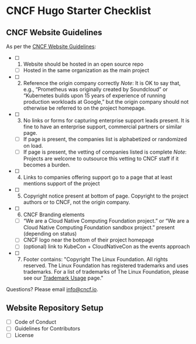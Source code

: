 # CNCF Hugo Starter Checklist

## CNCF Website Guidelines

As per the [CNCF Website Guidelines](https://github.com/cncf/foundation/blob/master/website-guidelines.md):

- [ ] 1. Website should be hosted in an open source repo
  - [ ] Hosted in the same organization as the main project
- [ ] 2. Reference the origin company correctly
  *Note*: It is OK to say that, e.g., “Prometheus was originally created by Soundcloud” or “Kubernetes builds upon 15 years of experience of running production workloads at Google,” but the origin company should not otherwise be referred to on the project homepage.
- [ ] 3. No links or forms for capturing enterprise support leads present.
  It is fine to have an enterprise support, commercial partners or similar page.
  - [ ] If page is present, the companies list is alphabetized or randomized on load.
  - [ ] If page is present, the vetting of companies listed is complete
    *Note*: Projects are welcome to outsource this vetting to CNCF staff if it becomes a burden.
- [ ] 4. Links to companies offering support go to a page that at least mentions support of the project
- [ ] 5. Copyright notice present at bottom of page.
  Copyright to the project authors or to CNCF, not the origin company.
- [ ] 6. CNCF Branding elements
  - [ ] “We are a Cloud Native Computing Foundation project.” or “We are a Cloud Native Computing Foundation sandbox project.” present (depending on status)  
  - [ ] CNCF logo near the bottom of their project homepage  
  - [ ] (optional) link to KubeCon + CloudNativeCon as the events approach  
- [ ] 7. Footer contains:
  "Copyright The Linux Foundation. All rights reserved. The Linux Foundation has registered trademarks and uses trademarks. For a list of trademarks of The Linux Foundation, please see our [Trademark Usage](https://www.linuxfoundation.org/trademark-usage/) page."

Questions? Please email [info@cncf.io](mailto:info@cncf.io).

## Website Repository Setup

- [ ] Code of Conduct
- [ ] Guidelines for Contributors
- [ ] License
